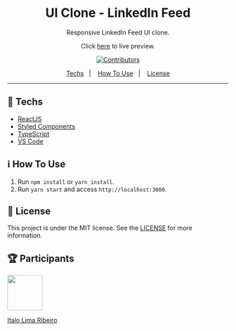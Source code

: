 <h1 align="center">
UI Clone - LinkedIn Feed
</h1>

<p align="center">Responsive LinkedIn Feed UI clone.</p>
<p align="center">Click <a href="https://italolimaribeiro.netlify.app/">here</a> to live preview.</p>

<p align="center">
  <a href="https://github.com/ItaloLR/clone-linkedin/graphs/contributors">
    <img src="https://img.shields.io/badge/contributors-1-green" alt="Contributors">
  </a>
</p>

<p align="center">
  <a href="#rocket-techs">Techs</a>&nbsp;&nbsp;&nbsp;|&nbsp;&nbsp;&nbsp;
  <a href="#information_source-how-to-use">How To Use</a>&nbsp;&nbsp;&nbsp;|&nbsp;&nbsp;&nbsp;
  <a href="#memo-license">License</a>
</p>

<hr>

## :rocket: Techs

-  [ReactJS](https://reactjs.org/)
-  [Styled Components](https://www.styled-components.com/)
-  [TypeScript](https://www.typescriptlang.org/)
-  [VS Code](https://code.visualstudio.com/)

## :information_source: How To Use

1. Run `npm install` or `yarn install`.<br />
2. Run `yarn start` and access `http://localhost:3000`.<br />

## :memo: License
This project is under the MIT license. See the [LICENSE](https://github.com/ItaloLR/clone-linkedin/blob/master/LICENSE) for more information.

## :trophy: Participants

[<img src="https://avatars1.githubusercontent.com/u/29109541?s=460&u=44e390423705db88b1da3ca17d2487ab1a756521&v=4" width="80px;"/>](https://github.com/ItaloLR)

[Italo Lima Ribeiro](https://github.com/ItaloLR)
